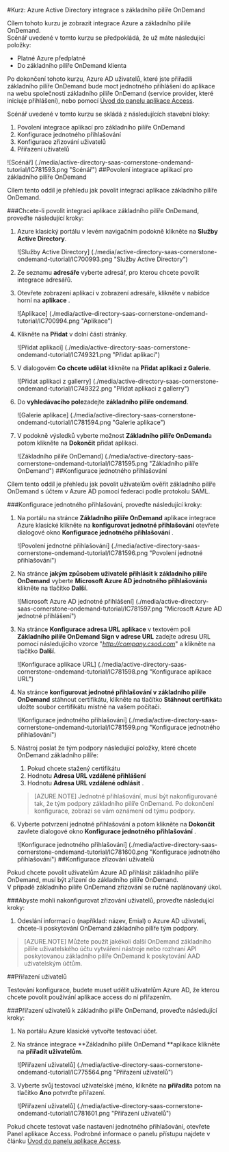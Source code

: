 <properties 
    pageTitle="Kurz: Azure Active Directory integrace s základního pilíře OnDemand | Microsoft Azure" 
    description="Naučte se používat základního pilíře OnDemand s Azure Active Directory povolit jednotné přihlašování, automatizované zřizování a další!" 
    services="active-directory" 
    authors="jeevansd"  
    documentationCenter="na" 
    manager="femila"/>
<tags 
    ms.service="active-directory" 
    ms.devlang="na" 
    ms.topic="article" 
    ms.tgt_pltfrm="na" 
    ms.workload="identity" 
    ms.date="09/29/2016" 
    ms.author="jeedes" />

#<a name="tutorial-azure-active-directory-integration-with-cornerstone-ondemand"></a>Kurz: Azure Active Directory integrace s základního pilíře OnDemand

Cílem tohoto kurzu je zobrazit integrace Azure a základního pilíře OnDemand.  
Scénář uvedené v tomto kurzu se předpokládá, že už máte následující položky:

-   Platné Azure předplatné
-   Do základního pilíře OnDemand klienta

Po dokončení tohoto kurzu, Azure AD uživatelů, které jste přiřadili základního pilíře OnDemand bude moct jednotného přihlášení do aplikace na webu společnosti základního pilíře OnDemand (service provider, které iniciuje přihlášení), nebo pomocí [Úvod do panelu aplikace Access](active-directory-saas-access-panel-introduction.md).

Scénář uvedené v tomto kurzu se skládá z následujících stavební bloky:

1.  Povolení integrace aplikací pro základního pilíře OnDemand
2.  Konfigurace jednotného přihlašování
3.  Konfigurace zřizování uživatelů
4.  Přiřazení uživatelů

![Scénář] (./media/active-directory-saas-cornerstone-ondemand-tutorial/IC781593.png "Scénář")
##<a name="enabling-the-application-integration-for-cornerstone-ondemand"></a>Povolení integrace aplikací pro základního pilíře OnDemand

Cílem tento oddíl je přehledu jak povolit integraci aplikace základního pilíře OnDemand.

###<a name="to-enable-the-application-integration-for-cornerstone-ondemand-perform-the-following-steps"></a>Chcete-li povolit integraci aplikace základního pilíře OnDemand, proveďte následující kroky:

1.  Azure klasický portálu v levém navigačním podokně klikněte na **Služby Active Directory**.

    ![Služby Active Directory] (./media/active-directory-saas-cornerstone-ondemand-tutorial/IC700993.png "Služby Active Directory")

2.  Ze seznamu **adresáře** vyberte adresář, pro kterou chcete povolit integrace adresářů.

3.  Otevřete zobrazení aplikací v zobrazení adresáře, klikněte v nabídce horní na **aplikace** .

    ![Aplikace] (./media/active-directory-saas-cornerstone-ondemand-tutorial/IC700994.png "Aplikace")

4.  Klikněte na **Přidat** v dolní části stránky.

    ![Přidat aplikaci] (./media/active-directory-saas-cornerstone-ondemand-tutorial/IC749321.png "Přidat aplikaci")

5.  V dialogovém **Co chcete udělat** klikněte na **Přidat aplikaci z Galerie**.

    ![Přidat aplikaci z gallerry] (./media/active-directory-saas-cornerstone-ondemand-tutorial/IC749322.png "Přidat aplikaci z gallerry")

6.  Do **vyhledávacího pole**zadejte **základního pilíře ondemand**.

    ![Galerie aplikace] (./media/active-directory-saas-cornerstone-ondemand-tutorial/IC781594.png "Galerie aplikace")

7.  V podokně výsledků vyberte možnost **Základního pilíře OnDemand**a potom klikněte na **Dokončit** přidat aplikaci.

    ![Základního pilíře OnDemand] (./media/active-directory-saas-cornerstone-ondemand-tutorial/IC781595.png "Základního pilíře OnDemand")
##<a name="configuring-single-sign-on"></a>Konfigurace jednotného přihlašování

Cílem tento oddíl je přehledu jak povolit uživatelům ověřit základního pilíře OnDemand s účtem v Azure AD pomocí federaci podle protokolu SAML.

###<a name="to-configure-single-sign-on-perform-the-following-steps"></a>Konfigurace jednotného přihlašování, proveďte následující kroky:

1.  Na portálu na stránce **Základního pilíře OnDemand** aplikace integrace Azure klasické klikněte na **konfigurovat jednotné přihlašování** otevřete dialogové okno **Konfigurace jednotného přihlašování** .

    ![Povolení jednotné přihlašování] (./media/active-directory-saas-cornerstone-ondemand-tutorial/IC781596.png "Povolení jednotné přihlašování")

2.  Na stránce **jakým způsobem uživatelé přihlásit k základního pilíře OnDemand** vyberte **Microsoft Azure AD jednotného přihlašování**a klikněte na tlačítko **Další**.

    ![Microsoft Azure AD jednotné přihlášení] (./media/active-directory-saas-cornerstone-ondemand-tutorial/IC781597.png "Microsoft Azure AD jednotné přihlášení")

3.  Na stránce **Konfigurace adresa URL aplikace** v textovém poli **Základního pilíře OnDemand Sign v adrese URL** zadejte adresu URL pomocí následujícího vzorce "*http://company.csod.com*" a klikněte na tlačítko **Další**.

    ![Konfigurace aplikace URL] (./media/active-directory-saas-cornerstone-ondemand-tutorial/IC781598.png "Konfigurace aplikace URL")

4.  Na stránce **konfigurovat jednotné přihlašování v základního pilíře OnDemand** stáhnout certifikátu, klikněte na tlačítko **Stáhnout certifikát**a uložte soubor certifikátu místně na vašem počítači.

    ![Konfigurace jednotného přihlašování] (./media/active-directory-saas-cornerstone-ondemand-tutorial/IC781599.png "Konfigurace jednotného přihlašování")

5.  Nástroj poslat že tým podpory následující položky, které chcete OnDemand základního pilíře:

    1.  Pokud chcete stažený certifikátu
    2.  Hodnotu **Adresa URL vzdálené přihlášení**
    3.  Hodnotu **Adresa URL vzdálené odhlásit** .

    >[AZURE.NOTE] Jednotné přihlašování, musí být nakonfigurované tak, že tým podpory základního pilíře OnDemand.
Po dokončení konfigurace, zobrazí se vám oznámení od týmu podpory.

6.  Vyberte potvrzení jednotné přihlašování a potom klikněte na **Dokončit** zavřete dialogové okno **Konfigurace jednotného přihlašování** .

    ![Konfigurace jednotného přihlašování] (./media/active-directory-saas-cornerstone-ondemand-tutorial/IC781600.png "Konfigurace jednotného přihlašování")
##<a name="configuring-user-provisioning"></a>Konfigurace zřizování uživatelů

Pokud chcete povolit uživatelům Azure AD přihlásit základního pilíře OnDemand, musí být zřízení do základního pilíře OnDemand.  
V případě základního pilíře OnDemand zřizování se ručně naplánovaný úkol.

###<a name="to-configure-user-provisioning-perform-the-following-steps"></a>Abyste mohli nakonfigurovat zřizování uživatelů, proveďte následující kroky:

1.  Odeslání informací o (například: název, Emial) o Azure AD uživateli, chcete-li poskytování OnDemand základního pilíře tým podpory.

>[AZURE.NOTE] Můžete použít jakékoli další OnDemand základního pilíře uživatelského účtu vytváření nástroje nebo rozhraní API poskytovanou základního pilíře OnDemand k poskytování AAD uživatelským účtům.

##<a name="assigning-users"></a>Přiřazení uživatelů

Testování konfigurace, budete muset udělit uživatelům Azure AD, že kterou chcete povolit používání aplikace access do ní přiřazením.

###<a name="to-assign-users-to-cornerstone-ondemand-perform-the-following-steps"></a>Přiřazení uživatelů k základního pilíře OnDemand, proveďte následující kroky:

1.  Na portálu Azure klasické vytvořte testovací účet.

2.  Na stránce integrace **Základního pilíře OnDemand **aplikace klikněte na **přiřadit uživatelům**.

    ![Přiřazení uživatelů] (./media/active-directory-saas-cornerstone-ondemand-tutorial/IC775564.png "Přiřazení uživatelů")

3.  Vyberte svůj testovací uživatelské jméno, klikněte na **přiřadit**a potom na tlačítko **Ano** potvrďte přiřazení.

    ![Přiřazení uživatelů] (./media/active-directory-saas-cornerstone-ondemand-tutorial/IC781601.png "Přiřazení uživatelů")

Pokud chcete testovat vaše nastavení jednotného přihlašování, otevřete Panel aplikace Access. Podrobné informace o panelu přístupu najdete v článku [Úvod do panelu aplikace Access](active-directory-saas-access-panel-introduction.md).
